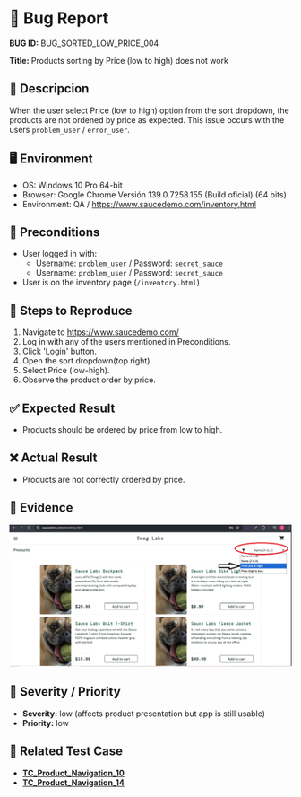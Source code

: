 # 🐞 Bug Report

**BUG ID:** BUG_SORTED_LOW_PRICE_004

**Title:** Products sorting by Price (low to high) does not work

## 📌 Descripcion
When the user select Price (low to high) option from the sort dropdown, the products are not ordened by price as expected.
This issue occurs with the users `problem_user` / `error_user`.

## 🖥️ Environment
- OS: Windows 10 Pro 64-bit  
- Browser: Google Chrome Versión 139.0.7258.155 (Build oficial) (64 bits)  
- Environment: QA / https://www.saucedemo.com/inventory.html 

## 🔎 Preconditions
- User logged in with:
    - Username: `problem_user` / Password: `secret_sauce`
    - Username: `problem_user` / Password: `secret_sauce`
- User is on the inventory page (`/inventory.html`)

## 📝 Steps to Reproduce
1. Navigate to https://www.saucedemo.com/
2. Log in with any of the users mentioned in Preconditions.
3. Click 'Login' button.
4. Open the sort dropdown(top right).
5. Select Price (low-high).
6. Observe the product order by price.

## ✅ Expected Result
- Products should be ordered by price from low to high.

## ❌ Actual Result
- Products are not correctly ordered by price.

## 📂 Evidence
![Bug_sorted_low](../bug_images/bug_sorted_low_price.png)

## 🎯 Severity / Priority
- **Severity:** low (affects product presentation but app is still usable)  
- **Priority:** low  


## 🔗 Related Test Case
- [**TC_Product_Navigation_10**](../../02_test_cases/2_product_navigation/product_navigation2.png)
- [**TC_Product_Navigation_14**](../../02_test_cases/2_product_navigation/product_navigation2.png)

